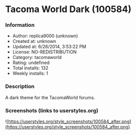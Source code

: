 # Tacoma World Dark (100584)

### Information
- Author: replica9000 (unknown)
- Created at: unknown
- Updated at: 6/26/2014, 3:53:22 PM
- License: NO-REDISTRIBUTION
- Category: tacomaworld
- Rating: undefined
- Total installs: 132
- Weekly installs: 1


### Description
A dark theme for the TacomaWorld forums.


### Screenshots (links to userstyles.org)
![https://userstyles.org/style_screenshots/100584_after.png](https://userstyles.org/style_screenshots/100584_after.png)


